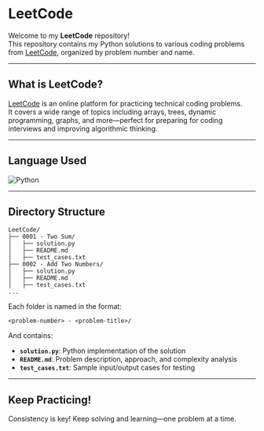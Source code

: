 # LeetCode

Welcome to my **LeetCode** repository!  
This repository contains my Python solutions to various coding problems from [LeetCode](https://leetcode.com/), organized by problem number and name.

---

## What is LeetCode?

[LeetCode](https://leetcode.com/) is an online platform for practicing technical coding problems.  
It covers a wide range of topics including arrays, trees, dynamic programming, graphs, and more—perfect for preparing for coding interviews and improving algorithmic thinking.

---

## Language Used

![Python](https://img.shields.io/badge/Python-3776AB?style=for-the-badge&logo=python&logoColor=white)

---

## Directory Structure

```
LeetCode/
├── 0001 - Two Sum/
│   ├── solution.py
│   ├── README.md
│   ├── test_cases.txt
├── 0002 - Add Two Numbers/
│   ├── solution.py
│   ├── README.md
│   ├── test_cases.txt
...
```

Each folder is named in the format:

```
<problem-number> - <problem-title>/
```

And contains:
- **`solution.py`**: Python implementation of the solution  
- **`README.md`**: Problem description, approach, and complexity analysis  
- **`test_cases.txt`**: Sample input/output cases for testing  

---

## Keep Practicing!

Consistency is key! Keep solving and learning—one problem at a time.
